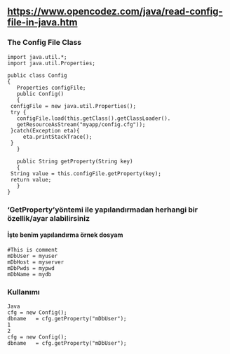 ## https://www.opencodez.com/java/read-config-file-in-java.htm


### The Config File Class

```
import java.util.*;
import java.util.Properties;
 
public class Config
{
   Properties configFile;
   public Config()
   {
 configFile = new java.util.Properties();
 try {
   configFile.load(this.getClass().getClassLoader().
   getResourceAsStream("myapp/config.cfg"));
 }catch(Exception eta){
     eta.printStackTrace();
 }
   }
 
   public String getProperty(String key)
   {
 String value = this.configFile.getProperty(key);
 return value;
   }
}
```


### ‘GetProperty’yöntemi ile yapılandırmadan herhangi bir özellik/ayar alabilirsiniz
#### İşte benim yapılandırma örnek dosyam
```
#This is comment
mDbUser = myuser
mDbHost = myserver
mDbPwds = mypwd
mDbName = mydb
```


### Kullanımı
```
Java
cfg = new Config();
dbname   = cfg.getProperty("mDbUser");
1
2
cfg = new Config();
dbname   = cfg.getProperty("mDbUser");
```


